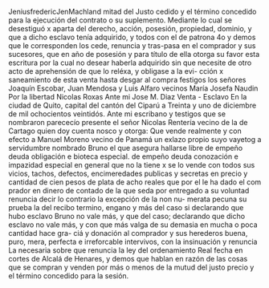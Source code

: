 JeniusfredericJenMachland
mitad del Justo cedido y el término concedido para la ejecución del contrato o su suplemento. Mediante lo cual se desestiguó x aparta del derecho, acción, posesión, propiedad, dominio, y que a dicho esclavo tenía adquirido, y todos con el de patrona
4o y demos que le corresponden los cede, renuncia y tras-pasa en el comprador y sus sucesores, que en año de posesión y para título de ella otorga su favor esta escritura por la cual no desear haberla adquirido sin que necesite de otro
acto de aprehensión de que lo reléxa, y obligase a la evi- cción x saneamiento de esta venta hasta desgar al compra
festigos los señores Joaquín Escobar, Juan Mendosa y Luis
Alfaro vecinos
María Josefa Naudin
Por la libertad Nicolas Roxas
Ante mi Jose M. Diaz
Venta - Esclavo
En la ciudad de Quito, capital del cantón del Ciparú a Treinta y uno de diciembre de mil ochocientos veintidós. Ante mi escribano y testigos que se nombraron parececío presente el señor Nicolas Rentería vecino de la de Cartago quien doy cuenta
nosco y otorga: Que vende realmente y con efecto a Manuel Moreno vecino de Panamá un exlazo propio suyo vayetog a servidumbre nombrado Bruno el que asegura hallarse libre de empeño deuda obligación e bioteca especial.
de empeño deuda conozación e impazidad especial en general que no la tiene x se lo vende con todos sus vicios, tachos, defectos, encimeredades publicas y secretas en precio y cantidad de cien pesos de plata de acho reales que por el le ha dado el com
prador en dinero de contado de la que seda por entregado a su voluntad renuncia decir lo contrario la excepción de la non nu- merata pecuna su prueba la del recibo termino, engano y más del caso si declarando que hubo esclavo Bruno no vale más, y que
del caso; declarando que dicho esclavo no vale más, y con que más valga de su demasia en mucha o poca cantidad hace gra- ciá y donación al comprador y sus herederos buena, puro, mera, perfecta e irreforcable intervivos, con la insinuación y renuncia
La necesaria sobre que renuncia la ley del ordenamiento Real fecha en cortes de Alcalá de Henares, y demos que hablan en razón de las cosas que se compran y venden por más o menos de la mutud del justo precio y el término concedido para la sesión.